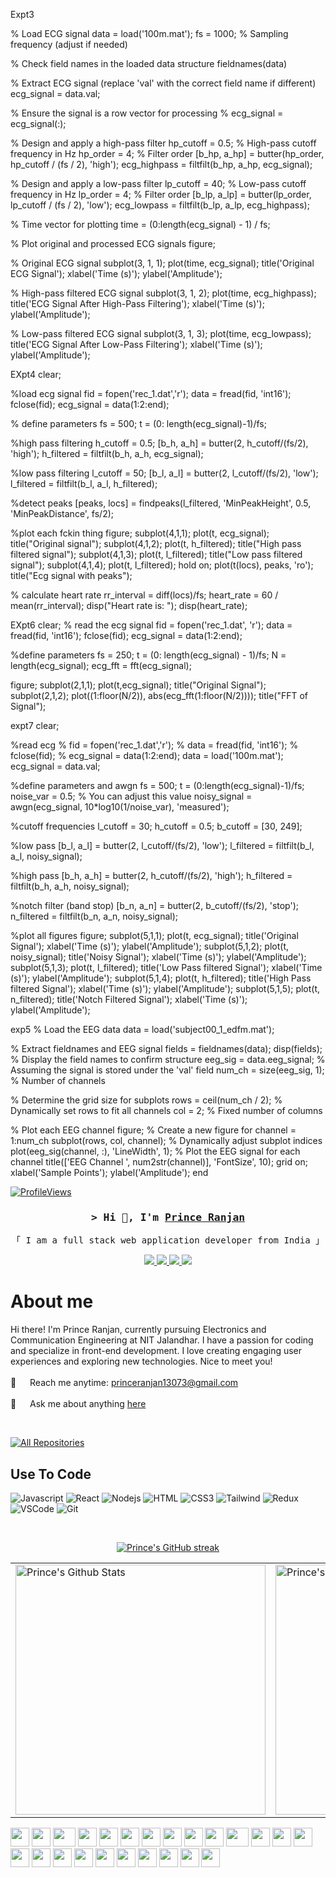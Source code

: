 Expt3

% Load ECG signal
data = load('100m.mat');
fs = 1000; % Sampling frequency (adjust if needed)
 
% Check field names in the loaded data structure
fieldnames(data)
 
% Extract ECG signal (replace 'val' with the correct field name if different)
ecg_signal = data.val;
 
% Ensure the signal is a row vector for processing
% ecg_signal = ecg_signal(:);
 
% Design and apply a high-pass filter
hp_cutoff = 0.5; % High-pass cutoff frequency in Hz
hp_order = 4; % Filter order
[b_hp, a_hp] = butter(hp_order, hp_cutoff / (fs / 2), 'high');
ecg_highpass = filtfilt(b_hp, a_hp, ecg_signal);
 
% Design and apply a low-pass filter
lp_cutoff = 40; % Low-pass cutoff frequency in Hz
lp_order = 4; % Filter order
[b_lp, a_lp] = butter(lp_order, lp_cutoff / (fs / 2), 'low');
ecg_lowpass = filtfilt(b_lp, a_lp, ecg_highpass);
 
% Time vector for plotting
time = (0:length(ecg_signal) - 1) / fs;
 
% Plot original and processed ECG signals
figure;
 
% Original ECG signal
subplot(3, 1, 1);
plot(time, ecg_signal);
title('Original ECG Signal');
xlabel('Time (s)');
ylabel('Amplitude');
 
% High-pass filtered ECG signal
subplot(3, 1, 2);
plot(time, ecg_highpass);
title('ECG Signal After High-Pass Filtering');
xlabel('Time (s)');
ylabel('Amplitude');
 
% Low-pass filtered ECG signal
subplot(3, 1, 3);
plot(time, ecg_lowpass);
title('ECG Signal After Low-Pass Filtering');
xlabel('Time (s)');
ylabel('Amplitude');


EXpt4
clear;
 
%load ecg signal
fid = fopen('rec_1.dat','r');
data = fread(fid, 'int16');
fclose(fid);
ecg_signal = data(1:2:end);
 
% define parameters
fs = 500;
t = (0: length(ecg_signal)-1)/fs;
 
%high pass filtering
h_cutoff = 0.5;
[b_h, a_h] = butter(2, h_cutoff/(fs/2), 'high');
h_filtered = filtfilt(b_h, a_h, ecg_signal);
 
%low pass filtering
l_cutoff = 50;
[b_l, a_l] = butter(2, l_cutoff/(fs/2), 'low');
l_filtered = filtfilt(b_l, a_l, h_filtered);
 
%detect peaks
[peaks, locs] = findpeaks(l_filtered, 'MinPeakHeight', 0.5, 'MinPeakDistance', fs/2);
 
 
%plot each fckin thing
figure;
subplot(4,1,1);
plot(t, ecg_signal);
title("Original signal");
subplot(4,1,2);
plot(t, h_filtered);
title("High pass filtered signal");
subplot(4,1,3);
plot(t, l_filtered);
title("Low pass filtered signal");
subplot(4,1,4);
plot(t, l_filtered);
hold on;
plot(t(locs), peaks, 'ro');
title("Ecg signal with peaks");
 
% calculate heart rate
rr_interval = diff(locs)/fs;
heart_rate = 60 / mean(rr_interval);
disp("Heart rate is: ");
disp(heart_rate);


EXpt6
clear;
% read the ecg signal
fid = fopen('rec_1.dat', 'r');
data = fread(fid, 'int16');
fclose(fid);
ecg_signal = data(1:2:end);
 
%define parameters
fs = 250;
t = (0: length(ecg_signal) - 1)/fs;
N = length(ecg_signal);
ecg_fft = fft(ecg_signal);
 
figure;
subplot(2,1,1);
plot(t,ecg_signal);
title("Original Signal");
subplot(2,1,2);
plot((1:floor(N/2)), abs(ecg_fft(1:floor(N/2))));
title("FFT of Signal");


expt7
clear;
 
%read ecg
% fid = fopen('rec_1.dat','r');
% data = fread(fid, 'int16');
% fclose(fid);
% ecg_signal = data(1:2:end);
data = load('100m.mat');
ecg_signal = data.val;
 
%define parameters and awgn
fs = 500;
t = (0:length(ecg_signal)-1)/fs;
noise_var = 0.5;  % You can adjust this value
noisy_signal = awgn(ecg_signal, 10*log10(1/noise_var), 'measured');
 
 
%cutoff frequencies
l_cutoff = 30;
h_cutoff = 0.5;
b_cutoff = [30, 249];
 
%low pass
[b_l, a_l] = butter(2, l_cutoff/(fs/2), 'low');
l_filtered = filtfilt(b_l, a_l, noisy_signal);
 
%high pass
[b_h, a_h] = butter(2, h_cutoff/(fs/2), 'high');
h_filtered = filtfilt(b_h, a_h, noisy_signal);
 
%notch filter (band stop)
[b_n, a_n] = butter(2, b_cutoff/(fs/2), 'stop');
n_filtered = filtfilt(b_n, a_n, noisy_signal);
 
%plot all figures
figure;
subplot(5,1,1);
plot(t, ecg_signal);
title('Original Signal'); xlabel('Time (s)'); ylabel('Amplitude');
subplot(5,1,2);
plot(t, noisy_signal);
title('Noisy Signal'); xlabel('Time (s)'); ylabel('Amplitude');
subplot(5,1,3);
plot(t, l_filtered);
title('Low Pass filtered Signal'); xlabel('Time (s)'); ylabel('Amplitude');
subplot(5,1,4);
plot(t, h_filtered);
title('High Pass filtered Signal'); xlabel('Time (s)'); ylabel('Amplitude');
subplot(5,1,5);
plot(t, n_filtered);
title('Notch Filtered Signal'); xlabel('Time (s)'); ylabel('Amplitude');


exp5
% Load the EEG data
data = load('subject00_1_edfm.mat');
 
% Extract fieldnames and EEG signal
fields = fieldnames(data);
disp(fields); % Display the field names to confirm structure
eeg_sig = data.eeg_signal; % Assuming the signal is stored under the 'val' field
num_ch = size(eeg_sig, 1); % Number of channels
 
% Determine the grid size for subplots
rows = ceil(num_ch / 2); % Dynamically set rows to fit all channels
col = 2; % Fixed number of columns
 
% Plot each EEG channel
figure; % Create a new figure
for channel = 1:num_ch
   subplot(rows, col, channel); % Dynamically adjust subplot indices
   plot(eeg_sig(channel, :), 'LineWidth', 1); % Plot the EEG signal for each channel
   title(['EEG Channel ', num2str(channel)], 'FontSize', 10);
   grid on;
   xlabel('Sample Points');
   ylabel('Amplitude');
end
 
 












[![ProfileViews](https://komarev.com/ghpvc/?username=princeranjan03&color=red&style=flat)](https://komarev.com/ghpvc/?username=princeranjan03)
<!-- Intro  -->
<h3 align="center">
        <samp>&gt; Hi 👋, I'm
                <b><a target="_blank" href="https://">Prince Ranjan</a></b>
        </samp>
</h3>


<p align="center">
        <samp>「 I am a full stack web application developer from India 」
        </samp>
</p>


<p align="center">
 <a href="https://" target="blank">
  <img src="https://img.shields.io/badge/Website-DC143C?style=for-the-badge&logo=medium&logoColor=white"/>
 </a>
 <a href="https://www.linkedin.com/in/princeranjan03/" target="_blank">
  <img src="https://img.shields.io/badge/LinkedIn-0077B5?style=for-the-badge&logo=linkedin&logoColor=white"/>
 </a>
        <!-- <a href="https://dev.to/princeranjan03" target="_blank">
  <img src="https://img.shields.io/badge/dev.to-0A0A0A?style=for-the-badge&logo=dev.to&logoColor=white" alt="chirag" />
 </a> -->
 <a href="https://twitter.com/" target="_blank">
  <img src="https://img.shields.io/badge/Twitter-1DA1F2?style=for-the-badge&logo=twitter&logoColor=white"/>
 </a>
 <a href="https://www.instagram.com/princeranjan03/" target="_blank">
  <img src="https://img.shields.io/badge/Instagram-fe4164?style=for-the-badge&logo=instagram&logoColor=white"/>
 </a> 
<!--  <a href="" target="_blank">
  <img src="https://img.shields.io/badge/Facebook-20BEFF?&style=for-the-badge&logo=facebook&logoColor=white"/>
  </a> 
</p> -->
<br />

<!-- About Section -->
 # About me
 
<p>

 Hi there! I'm Prince Ranjan, currently pursuing Electronics and Communication Engineering at NIT Jalandhar. I have a passion for coding and specialize in front-end development. I love creating engaging user experiences and exploring new technologies. Nice to meet you! <br/><br/>
 📧 &emsp; Reach me anytime: princeranjan13073@gmail.com<br/><br/>
 💬 &emsp; Ask me about anything [here](https://github.com/princeranjan03/princeranjan03/issues)

</p>
<br/>

<p align="left">
  <a href="https://github.com/princeranjan03?tab=repositories" target="_blank"><img alt="All Repositories" title="All Repositories" src="https://img.shields.io/badge/-All%20Repos-2962FF?style=for-the-badge&logo=koding&logoColor=white"/></a>
</p>

## Use To Code

![Javascript](https://img.shields.io/badge/Javascript-F0DB4F?style=for-the-badge&labelColor=black&logo=javascript&logoColor=F0DB4F)
![React](https://img.shields.io/badge/-React-61DBFB?style=for-the-badge&labelColor=black&logo=react&logoColor=61DBFB)
![Nodejs](https://img.shields.io/badge/Nodejs-3C873A?style=for-the-badge&labelColor=black&logo=node.js&logoColor=3C873A)
![HTML](https://img.shields.io/badge/HTML5-E34F26?style=for-the-badge&logo=html5&logoColor=white)
![CSS3](https://img.shields.io/badge/CSS3-1572B6?style=for-the-badge&logo=css3&logoColor=white)
![Tailwind](https://img.shields.io/badge/Tailwind_CSS-092749?style=for-the-badge&logo=tailwindcss&logoColor=06B6D4&labelColor=000000)
![Redux](https://img.shields.io/badge/Redux-593D88?style=for-the-badge&logo=redux&logoColor=white)
![VSCode](https://img.shields.io/badge/Visual_Studio-0078d7?style=for-the-badge&logo=visual%20studio&logoColor=white)
![Git](https://img.shields.io/badge/Git-F05032?style=for-the-badge&logo=git&logoColor=white)

<!-- ![Typescript](https://img.shields.io/badge/Typescript-007acc?style=for-the-badge&labelColor=black&logo=typescript&logoColor=007acc) -->
<!-- ![React Native](https://img.shields.io/badge/React_Native-20232A?style=for-the-badge&logo=react&logoColor=61DAFB) -->
<!-- ![Next.js](https://img.shields.io/badge/next.js-000000?style=for-the-badge&logo=nextdotjs&logoColor=white) -->
<!-- ![Express.js](https://img.shields.io/badge/Express.js-000000?style=for-the-badge&logo=express&logoColor=white) -->
<!-- ![MongoDB](https://img.shields.io/badge/MongoDB-4EA94B?style=for-the-badge&logo=mongodb&logoColor=white) -->
<!-- ![SASS Badge](https://img.shields.io/badge/Sass-CC6699?style=for-the-badge&logo=sass&logoColor=white) -->
<!-- ![Ant-Design](https://img.shields.io/badge/AntDesign-0170FE?style=for-the-badge&logo=antdesign&logoColor=white) -->
<!-- ![Strapi](https://img.shields.io/badge/strapi-2E7EEA?style=for-the-badge&logo=strapi&logoColor=white) -->
<br/>

<!-- ## Top Open Source  -->

<!--[![Portfolio-Website](https://github-readme-stats.vercel.app/api/pin/?username=princeranjan03&repo=Portfolio-Website&border_color=7F3FBF&bg_color=0D1117&title_color=C9D1D9&text_color=8B949E&icon_color=7F3FBF)](https://github.com/princeranjan03/Portfolio-Website)-->
<!--[![Chirag Jain Readme](https://github-readme-stats.vercel.app/api/pin/?username=princeranjan03&repo=princeranjan03&border_color=7F3FBF&bg_color=0D1117&title_color=C9D1D9&text_color=8B949E&icon_color=7F3FBF)](https://github.com/princeranjan03/princeranjan03)-->
<!--[![Weather-WebApp](https://github-readme-stats.vercel.app/api/pin/?username=princeranjan03&repo=Weather-WebApp&border_color=7F3FBF&bg_color=0D1117&title_color=C9D1D9&text_color=8B949E&icon_color=7F3FBF)](https://github.com/princeranjan03/Weather-WebApp)-->
<!--[![Todo-WebApp](https://github-readme-stats.vercel.app/api/pin/?username=princeranjan03&repo=Todo-WebApp&border_color=7F3FBF&bg_color=0D1117&title_color=C9D1D9&text_color=8B949E&icon_color=7F3FBF)](https://github.com/princeranjan03/Todo-WebApp)-->

<p align="center">
  <a href="https://github.com/princeranjan03">
    <img src="https://github-readme-streak-stats.herokuapp.com/?user=princeranjan03&theme=radical&border=7F3FBF&background=0D1117" alt="Prince's GitHub streak"/>
  </a>
</p>

<div align="center">
  <table>
    <tr>
      <td>
        <a href="https://github.com/princeranjan03">
          <img 
            alt="Prince's Github Stats" 
            src="https://denvercoder1-github-readme-stats.vercel.app/api?username=princeranjan03&show_icons=true&count_private=true&theme=react&border_color=7F3FBF&bg_color=0D1117&title_color=F85D7F&icon_color=F8D866" 
            width="400px" 
          />
        </a>
      </td>
      <td>
        <a href="https://github.com/princeranjan03">
          <img 
            alt="Prince's Top Languages" 
            src="https://denvercoder1-github-readme-stats.vercel.app/api/top-langs/?username=princeranjan03&langs_count=8&layout=compact&theme=react&border_color=7F3FBF&bg_color=0D1117&title_color=F85D7F&icon_color=F8D866" 
            width="400px" 
          />
        </a>
      </td>
    </tr>
  </table>
</div>


<div>
    <img src="https://cultofthepartyparrot.com/parrots/hd/githubparrot.gif" width="30" height="30"/>
    <img src="https://cultofthepartyparrot.com/flags/hd/indiaparrot.gif" width="30" height="30"/>
    <img src="https://cultofthepartyparrot.com/parrots/asyncparrot.gif" width="36" height="30"/>
    <img src="https://cultofthepartyparrot.com/parrots/hd/exceptionallyfastparrot.gif" width="30" height="30"/>
    <img src="https://cultofthepartyparrot.com/parrots/hd/60fpsparrot.gif" width="30" height="30"/>
    <img src="https://cultofthepartyparrot.com/parrots/hd/jumpingparrot.gif" width="30" height="30"/>
    <img src="https://cultofthepartyparrot.com/parrots/hd/opensourceparrot.gif" width="30" height="30"/>
    <img src="https://cultofthepartyparrot.com/parrots/hd/dealwithitnowparrot.gif" width="30" height="30"/>
    <img src="https://cultofthepartyparrot.com/parrots/hd/hypnoparrotlight.gif" width="30" height="30"/>
    <img src="https://cultofthepartyparrot.com/parrots/databaseparrot.gif" width="30" height="30"/>
    <img src="https://cultofthepartyparrot.com/parrots/fixparrot.gif" width="36" height="30"/>
    <img src="https://cultofthepartyparrot.com/parrots/hd/laptop_parrot.gif" width="30" height="30"/>
    <img src="https://cultofthepartyparrot.com/parrots/hd/spinningparrot.gif" width="30" height="30"/>
    <img src="https://cultofthepartyparrot.com/parrots/hd/levitationparrot.gif" width="30" height="30"/>
    <img src="https://cultofthepartyparrot.com/parrots/hd/meldparrot.gif" width="30" height="30"/>
    <img src="https://cultofthepartyparrot.com/parrots/slomoparrot.gif" width="30" height="30"/>
    <img src="https://cultofthepartyparrot.com/parrots/hd/moonwalkingparrot.gif" width="30" height="30"/>
    <img src="https://cultofthepartyparrot.com/parrots/hd/stableparrot.gif" width="30" height="30"/>
    <img src="https://cultofthepartyparrot.com/parrots/hd/scienceparrot.gif" width="30" height="30"/>
    <img src="https://cultofthepartyparrot.com/parrots/hd/pirateparrot.gif" width="30" height="30"/>
    <img src="https://cultofthepartyparrot.com/parrots/hd/footballparrot.gif" width="30" height="30"/>
    <img src="https://cultofthepartyparrot.com/parrots/hd/illuminatiparrot.gif" width="30" height="30"/>
    <img src="https://cultofthepartyparrot.com/parrots/hd/hypnoparrotdark.gif" width="30" height="30"/>
    <img src="https://cultofthepartyparrot.com/parrots/hd/mustacheparrot.gif" width="30" height="30"/>
</div>


